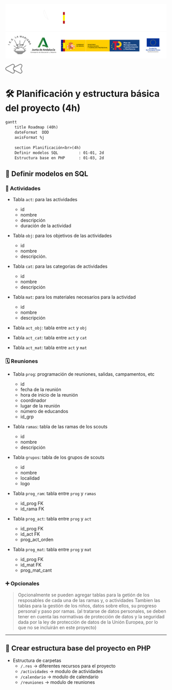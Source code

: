 ![](https://raw.githubusercontent.com/jcorvid509/.resGen/9cf65965f880c39d5e634d73522a6d656c4ea501/_bannerD.png#gh-dark-mode-only)
![](https://raw.githubusercontent.com/jcorvid509/.resGen/9cf65965f880c39d5e634d73522a6d656c4ea501/_bannerL.png#gh-light-mode-only)

<a href="/.md/readme.md"><img src="https://raw.githubusercontent.com/jcorvid509/.resGen/9cf65965f880c39d5e634d73522a6d656c4ea501/_back.svg" height="30"></a>

# 🛠️ Planificación y estructura básica del proyecto (4h)

```mermaid
gantt
    title Roadmap (40h)
    dateFormat  DDD
    axisFormat %j

    section Planificación<br>(4h)
    Definir modelos SQL         : 01-01, 2d
    Estructura base en PHP      : 01-03, 2d
```

## 📝 Definir modelos en SQL

### 🎯 Actividades

* Tabla `act`: para las actividades
  * id
  * nombre
  * descripción
  * duración de la actividad

* Tabla `obj`: para los objetivos de las actividades
  * id
  * nombre
  * descripción.

* Tabla `cat`: para las categorias de actividades
  * id
  * nombre
  * descripción

* Tabla `mat`: para los materiales necesarios para la actividad
  * id
  * nombre
  * descripción
* Tabla `act_obj`: tabla entre `act` y `obj`
* Tabla `act_cat`: tabla entre `act` y `cat`
* Tabla `act_mat`: tabla entre `act` y `mat`

### 🗓️ Reuniones

* Tabla `prog`: programación de reuniones, salidas, campamentos, etc
  * id
  * fecha de la reunión
  * hora de inicio de la reunión
  * coordinador
  * lugar de la reunión
  * número de educandos
  * id_grp

* Tabla `ramas`: tabla de las ramas de los scouts
  * id
  * nombre
  * descripción

* Tabla `grupos`: tabla de los grupos de scouts
  * id
  * nombre
  * localidad
  * logo

* Tabla `prog_ram`: tabla entre `prog` y `ramas`
  * id_prog FK
  * id_rama FK

* Tabla `prog_act`: tabla entre `prog` y `act`
  * id_prog FK
  * id_act FK
  * prog_act_orden

* Tabla `prog_mat`: tabla entre `prog` y `mat`
  * id_prog FK
  * id_mat FK
  * prog_mat_cant

### ➕ Opcionales

> Opcionalmente se pueden agregar tablas para la getión de los resposables de cada una de las ramas y, o actividades
> Tambien las tablas para la gestión de los niños, datos sobre ellos, su progreso personal y paso por ramas. (al tratarse de datos personales, se deben tener en cuenta las normativas de protección de datos y la seguridad dada por la ley de protección de datos de la Unión Europea, por lo que no se incluirán en este proyecto)

---

## 📂 Crear estructura base del proyecto en PHP

* Estructura de carpetas
  * `/.res` → diferentes recursos para el proyecto
  * `/actividades` → modulo de actividades
  * `/calendario` → modulo de calendario
  * `/reuniones` → modulo de reuniones